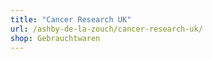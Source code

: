 ```yaml
---
title: "Cancer Research UK"
url: /ashby-de-la-zouch/cancer-research-uk/
shop: Gebrauchtwaren
---
```

